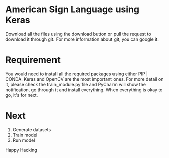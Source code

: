 # American Sign Language using Keras
Download all the files using the download button or pull the request to download it through git. For more information about git, you can google it.


# Requirement
You would need to install all the required packages using either PIP | CONDA. Keras and OpenCV are the most important ones. For more detail on it,
please check the train_module.py file and PyCharm will show the notification, go through it and install everything. When everything is okay to go, it's for next. 

# Next
1. Generate datasets
2. Train model
3. Run model


Happy Hacking

